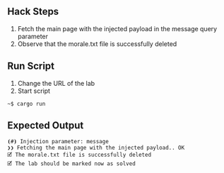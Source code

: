 ## Hack Steps

1. Fetch the main page with the injected payload in the message query parameter
2. Observe that the morale.txt file is successfully deleted

## Run Script

1. Change the URL of the lab
2. Start script

```
~$ cargo run
```

## Expected Output

```
⦗#⦘ Injection parameter: message
❯❯ Fetching the main page with the injected payload.. OK
🗹 The morale.txt file is successfully deleted
🗹 The lab should be marked now as solved
```
